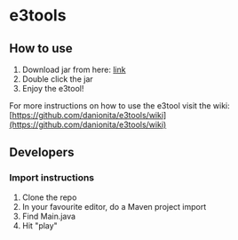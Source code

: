 # e3tools

## How to use
1. Download jar from here: [link](e3tool-alpha-20160713.jar)
2. Double click the jar
3. Enjoy the e3tool!

For more instructions on how to use the e3tool visit the wiki: [https://github.com/danionita/e3tools/wiki](https://github.com/danionita/e3tools/wiki)

## Developers

### Import instructions
1. Clone the repo
2. In your favourite editor, do a Maven project import
3. Find Main.java
4. Hit "play"
